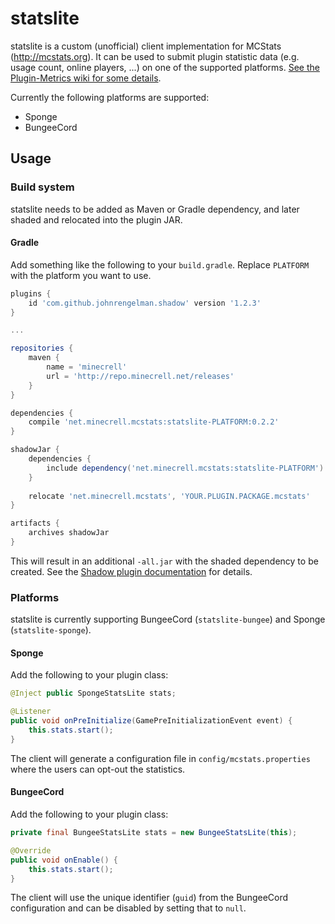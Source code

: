 # statslite
statslite is a custom (unofficial) client implementation for MCStats (http://mcstats.org). It can be used to submit plugin statistic data (e.g. usage count, online players, ...) on one of the supported platforms. [See the Plugin-Metrics wiki for some details](https://github.com/Hidendra/Plugin-Metrics/wiki).

Currently the following platforms are supported:
- Sponge
- BungeeCord

## Usage
### Build system
statslite needs to be added as Maven or Gradle dependency, and later shaded and relocated into the plugin JAR.

#### Gradle
Add something like the following to your `build.gradle`. Replace `PLATFORM` with the platform you want to use.
```gradle
plugins {
    id 'com.github.johnrengelman.shadow' version '1.2.3'
}

...

repositories {
    maven {
        name = 'minecrell'
        url = 'http://repo.minecrell.net/releases'
    }
}

dependencies {
    compile 'net.minecrell.mcstats:statslite-PLATFORM:0.2.2'
}

shadowJar {
    dependencies {
        include dependency('net.minecrell.mcstats:statslite-PLATFORM')
    }
    
    relocate 'net.minecrell.mcstats', 'YOUR.PLUGIN.PACKAGE.mcstats'
}

artifacts {
    archives shadowJar
}
```

This will result in an additional `-all.jar` with the shaded dependency to be created. See the [Shadow plugin documentation](https://github.com/johnrengelman/shadow#readme) for details.

### Platforms
statslite is currently supporting BungeeCord (`statslite-bungee`) and Sponge (`statslite-sponge`).

#### Sponge
Add the following to your plugin class:

```java
@Inject public SpongeStatsLite stats;

@Listener
public void onPreInitialize(GamePreInitializationEvent event) {
    this.stats.start();
}
```

The client will generate a configuration file in `config/mcstats.properties` where the users can opt-out the statistics.

#### BungeeCord
Add the following to your plugin class:

```java
private final BungeeStatsLite stats = new BungeeStatsLite(this);

@Override
public void onEnable() {
    this.stats.start();
}
```

The client will use the unique identifier (`guid`) from the BungeeCord configuration and can be disabled by setting that to `null`.
